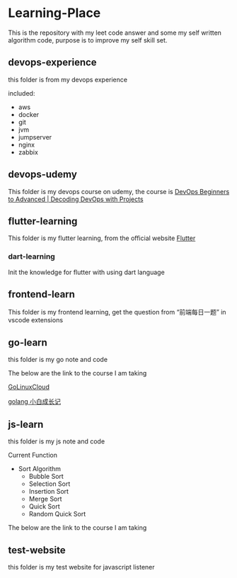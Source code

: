 # Learning-Place

This is the repository with my leet code answer and some my self written algorithm code, purpose is to improve my self skill set.

## devops-experience

this folder is from my devops experience

included:

- aws
- docker
- git
- jvm
- jumpserver
- nginx
- zabbix

## devops-udemy

This folder is my devops course on udemy, the course is [DevOps Beginners to Advanced | Decoding DevOps with Projects](https://www.udemy.com/course/decodingdevops/)

## flutter-learning

This folder is my flutter learning, from the official website [Flutter](https://flutter.dev/)

### dart-learning

Init the knowledge for flutter with using dart language

## frontend-learn

This folder is my frontend learning, get the question from “前端每日一题” in vscode extensions

## go-learn

this folder is my go note and code

The below are the link to the course I am taking

[GoLinuxCloud](https://www.golinuxcloud.com/best-ide-for-golang/)

[golang 小白成长记](https://mp.weixin.qq.com/s/sW4PD1MiaunURNDIU4BbQQ)

## js-learn

this folder is my js note and code

Current Function

- Sort Algorithm
  - Bubble Sort
  - Selection Sort
  - Insertion Sort
  - Merge Sort
  - Quick Sort
  - Random Quick Sort

The below are the link to the course I am taking

## test-website

this folder is my test website for javascript listener

